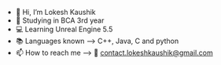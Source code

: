- 👋 Hi, I’m Lokesh Kaushik
- 🌱 Studying in BCA 3rd year
- 💻 Learning Unreal Engine 5.5
- 📚 Languages known --> C++, Java, C and python
- 📫 How to reach me --> 📧 contact.lokeshkaushik@gmail.com
<!---
l-kaushik/l-kaushik is a ✨ special ✨ repository because its `README.md` (this file) appears on your GitHub profile.
You can click the Preview link to take a look at your changes.
--->
